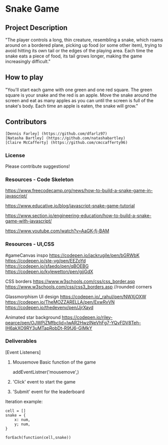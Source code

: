 # Snake Game 

## Project Description
"The player controls a long, thin creature, resembling a snake, which roams around on a bordered plane, picking up food (or some other item), trying to avoid hitting its own tail or the edges of the playing area. Each time the snake eats a piece of food, its tail grows longer, making the game increasingly difficult." 

## How to play
"You'll start each game with one green and one red square. The green square is your snake and the red is an apple. Move the snake around the screen and eat as many apples as you can until the screen is full of the snake's body. Each time an apple is eaten, the snake will grow."

## Contributors 
    [Dennis Farley] (https://github.com/dfarlz97)
    [Natasha Bartley] (https://github.com/natashabartley)
    [Claire McCafferty] (https://github.com/cmccafferty96)

### License 
Please contribute suggestions! 

### Resources - Code Skeleton
https://www.freecodecamp.org/news/how-to-build-a-snake-game-in-javascript/

https://www.educative.io/blog/javascript-snake-game-tutorial

https://www.section.io/engineering-education/how-to-build-a-snake-game-with-javascript/

https://www.youtube.com/watch?v=AaGK-fj-BAM

### Resources - UI,CSS 

#gameCanvas inspo
https://codepen.io/jackrugile/pen/bGRWbK 
https://codepen.io/ste-vg/pen/EEZoYd
https://codepen.io/sfaedo/pen/qBOEBG
https://codepen.io/kylewetton/pen/gjjGdX

CSS borders
https://www.w3schools.com/css/css_border.asp
https://www.w3schools.com/css/css3_borders.asp //rounded corners

Glassmorphism UI design 
https://codepen.io/_rahul/pen/NWXjOXW
https://codepen.io/TheMOZZARELLA/pen/ExwRvVN
https://codepen.io/thedevenv/pen/JjrXayd

Animated star background 
https://codepen.io/riley-pearce/pen/OJWPjZMfbclid=IwAR2HwzINeVhFg7-YQvFDV8Teh-IH6akXO9RY3uMTapRobDt-R9fJ6-GIMkY




### Deliverables 

[Event Listeners]

1. Mousemove Basic function of the game
    
    addEventListner('mousemove',)

2. 'Click' event to start the game 

3. 'Submit' event for the leaderboard 

Iteration 
    example:

    cell = []
    snake = {
        x: num,
        y; num,
    }

    forEach(function(cell,snake))




